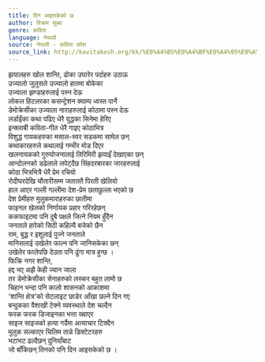 ```yaml
---
title: दिन आइसकेको छ
author: विक्रम सुब्बा
genre: कविता
language: नेपाली
source: नेपाली - कविता कोश
source_link: http://kavitakosh.org/kk/%E0%A4%B5%E0%A4%BF%E0%A4%95%E0%A5%8D%E0%A4%B0%E0%A4%AE_%E0%A4%B8%E0%A5%81%E0%A4%AC%E0%A5%8D%E0%A4%AC%E0%A4%BE
---
```


झयालहरु खोल शान्ति, ढोका उघारेर पर्दाहरु उठाऊ  
उज्यालो जुलुसले उज्यालो हातमा बोकेका  
उज्याला झण्डाहरुलाई पस्न देऊ  
लोकल हिटलरका कसन्ट्रेशन क्याम्प ध्वस्त पार्ने  
डेमोक्रेसीका उज्याला नाराहरुलाई कोठामा पस्न देऊ  
लर्डाईंका कथा पढिए धेरै युद्धका सिनेमा हेरिए  
इन्क्लाबी कविता-गीत धेरै गाइए कोठाभित्र  
विशुद्ध गायकहरुका मसाल-स्वर सडकमा सामेल छन्  
कथाकारहरुले कथालाई गम्भीर मोड दिएर  
खलनायकको गुरुयोजनालाई तिरिमिरी झयाइँ देखाएका छन्  
आन्दोलनको डढेलाले लपेट्दैछ सिंहदरबारका जारहरुलाई  
कोठा भित्रभित्रै धेरै प्रेम रचियो  
रोदीघरदेखि चौतारीसम्म जताततै पिरती खेलियो  
हाल आएर गल्ली गल्लीमा देश-प्रेम छताछुल्ला भएको छ  
देश प्रेमीहरु मुलुकमाराहरुका छातीमा  
फाइनल खेलको निर्णायक प्रहार गरिरहेछन्  
ककफाइटमा पनि दुबै पक्षले जित्ने नियम हुँदैन  
जनताले हारेको सिठी कहिल्यै बजेको छैन  
राम, बुद्ध र इशूलाई पुज्ने जनताले  
मानिसलाई उखेलेर फाल्न पनि जानिसकेका छन्  
उखेलेर फालेपछि देउता पनि ढुंगा मात्र हुन्छ ।  
फिक्रि नगर शान्ति,  
हद्द भए अझै केही ज्यान जाला  
तर डेमोक्रेसीका सेनाहरुको लस्कर बहुत लामो छ  
चिहान भन्दा पनि कालो शासनको आकाशमा  
'शान्ति क्षेत्र'को सेटलाइट छाडेर आँखा छल्ने दिन गए  
बन्दुकका वैशाखी टेक्ने व्यवस्थाले देश चल्दैन  
फरक फरक डिजाइनका भत्ता ख्वाएर  
साइज साइजको हत्या गर्दैमा अत्याचार टिक्दैन  
मुलुक सल्काएर चिलिम तान्ने डिक्टेटरहरु  
भटाभट ढल्दैछन् दुनियाँबाट  
जो बाँकिछन् तिनको पनि दिन आइसकेको छ ।
